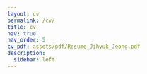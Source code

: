```yaml
---
layout: cv
permalink: /cv/
title: cv
nav: true
nav_order: 5
cv_pdf: assets/pdf/Resume_Jihyuk_Jeong.pdf
description: 
  sidebar: left
---
```

